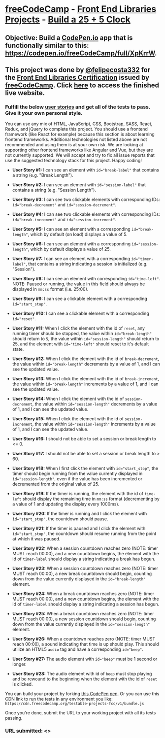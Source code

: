 # [freeCodeCamp](https://www.freecodecamp.org/) - [Front End Libraries Projects](https://www.freecodecamp.org/learn/front-end-libraries/front-end-libraries-projects/) - [Build a 25 + 5 Clock](https://www.freecodecamp.org/learn/front-end-libraries/front-end-libraries-projects/build-a-25--5-clock)

## **Objective:** Build a [CodePen.io](https://codepen.io/) app that is functionally similar to this: <https://codepen.io/freeCodeCamp/full/XpKrrW>.

## This project was done by [@felipecosta332](https://github.com/felipecosta332) for the [Front End Libraries Certification]() issued by [freeCodeCamp](https://www.freecodecamp.org/). Click [**here**]() to access the finished live website.

### Fulfill the below [user stories](https://en.wikipedia.org/wiki/User_story) and get all of the tests to pass. Give it your own personal style.

You can use any mix of HTML, JavaScript, CSS, Bootstrap, SASS, React, Redux, and jQuery to complete this project. You should use a frontend framework (like React for example) because this section is about learning frontend frameworks. Additional technologies not listed above are not recommended and using them is at your own risk. We are looking at supporting other frontend frameworks like Angular and Vue, but they are not currently supported. We will accept and try to fix all issue reports that use the suggested technology stack for this project. Happy coding!

- **User Story #1:** I can see an element with `id="break-label"` that contains a string (e.g. "Break Length").

- **User Story #2:** I can see an element with `id="session-label"` that contains a string (e.g. "Session Length").

- **User Story #3:** I can see two clickable elements with corresponding IDs: `id="break-decrement"` and `id="session-decrement"`.

- **User Story #4:** I can see two clickable elements with corresponding IDs: `id="break-increment"` and `id="session-increment"`.

- **User Story #5:** I can see an element with a corresponding `id="break-length"`, which by default (on load) displays a value of 5.

- **User Story #6:** I can see an element with a corresponding `id="session-length"`, which by default displays a value of 25.

- **User Story #7:** I can see an element with a corresponding `id="timer-label"`, that contains a string indicating a session is initialized (e.g. "Session").

- **User Story #8:** I can see an element with corresponding `id="time-left"`. NOTE: Paused or running, the value in this field should always be displayed in `mm:ss` format (i.e. 25:00).

- **User Story #9:** I can see a clickable element with a corresponding `id="start_stop"`.

- **User Story #10:** I can see a clickable element with a corresponding `id="reset"`.

- **User Story #11:** When I click the element with the id of `reset`, any running timer should be stopped, the value within `id="break-length"` should return to `5`, the value within `id="session-length"` should return to 25, and the element with `id="time-left"` should reset to it's default state.

- **User Story #12:** When I click the element with the id of `break-decrement`, the value within `id="break-length"` decrements by a value of 1, and I can see the updated value.

- **User Story #13:** When I click the element with the id of `break-increment`, the value within `id="break-length"` increments by a value of 1, and I can see the updated value.

- **User Story #14:** When I click the element with the id of `session-decrement`, the value within `id="session-length"` decrements by a value of 1, and I can see the updated value.

- **User Story #15:** When I click the element with the id of `session-increment`, the value within `id="session-length"` increments by a value of 1, and I can see the updated value.

- **User Story #16:** I should not be able to set a session or break length to <= 0.

- **User Story #17:** I should not be able to set a session or break length to > 60.

- **User Story #18:** When I first click the element with `id="start_stop"`, the timer should begin running from the value currently displayed in `id="session-length"`, even if the value has been incremented or decremented from the original value of 25.

- **User Story #19:** If the timer is running, the element with the id of `time-left` should display the remaining time in `mm:ss` format (decrementing by a value of 1 and updating the display every 1000ms).

- **User Story #20:** If the timer is running and I click the element with `id="start_stop"`, the countdown should pause.

- **User Story #21:** If the timer is paused and I click the element with `id="start_stop"`, the countdown should resume running from the point at which it was paused.

- **User Story #22:** When a session countdown reaches zero (NOTE: timer MUST reach 00:00), and a new countdown begins, the element with the id of `timer-label` should display a string indicating a break has begun.

- **User Story #23:** When a session countdown reaches zero (NOTE: timer MUST reach 00:00), a new break countdown should begin, counting down from the value currently displayed in the `id="break-length"` element.

- **User Story #24:** When a break countdown reaches zero (NOTE: timer MUST reach 00:00), and a new countdown begins, the element with the id of `timer-label` should display a string indicating a session has begun.

- **User Story #25:** When a break countdown reaches zero (NOTE: timer MUST reach 00:00), a new session countdown should begin, counting down from the value currently displayed in the `id="session-length"` element.

- **User Story #26:** When a countdown reaches zero (NOTE: timer MUST reach 00:00), a sound indicating that time is up should play. This should utilize an HTML5 `audio` tag and have a corresponding `id="beep"`.

- **User Story #27:** The audio element with `id="beep"` must be 1 second or longer.

- **User Story #28:** The audio element with id of `beep` must stop playing and be rewound to the beginning when the element with the id of `reset` is clicked.

You can build your project by forking [this CodePen pen](https://codepen.io/freeCodeCamp/pen/MJjpwO). Or you can use this CDN link to run the tests in any environment you like: `https://cdn.freecodecamp.org/testable-projects-fcc/v1/bundle.js`

Once you're done, submit the URL to your working project with all its tests passing.

### **URL submitted:** <>